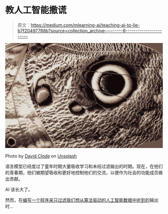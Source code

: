 # 教人工智能撒谎

> 原文：<https://medium.com/mlearning-ai/teaching-ai-to-lie-b7f20497788b?source=collection_archive---------6----------------------->

![](img/c5cea59a1109b10643c2d068c0a6eaa3.png)

Photo by [David Clode](https://unsplash.com/@davidclode?utm_source=medium&utm_medium=referral) on [Unsplash](https://unsplash.com?utm_source=medium&utm_medium=referral)

语言模型已经度过了童年时期大量吸收学习和未经过滤输出的时期。现在，在他们的青春期，他们被期望吸收和更好地控制他们的交流，以便作为社会的功能成员做出贡献。

AI 该长大了。

然而，在[编写一个程序来只过滤我们想从算法驱动的人工智能数据中听到的](https://www.researchhub.com/paper/1267680/training_language_models_to_follow_instructions_with_human_feedback)输出时…